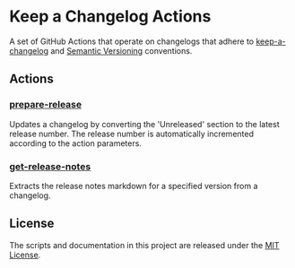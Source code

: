 # Keep a Changelog Actions

A set of GitHub Actions that operate on changelogs that adhere to
[keep-a-changelog](https://keepachangelog.com/en/1.0.0/) and [Semantic Versioning](https://semver.org/) conventions.

## Actions

### [prepare-release](./docs/prepare-release.md)

Updates a changelog by converting the 'Unreleased' section to the latest release number. The release number is
automatically incremented according to the action parameters.

### [get-release-notes](./docs/get-release-notes.md)

Extracts the release notes markdown for a specified version from a changelog.

## License

The scripts and documentation in this project are released under the [MIT License](./LICENSE).
